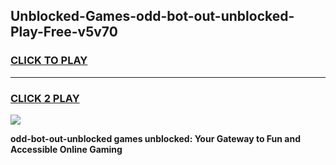 
## Unblocked-Games-odd-bot-out-unblocked-Play-Free-v5v70
<h3>
<a href="https://premium76.site?title=odd-bot-out-unblocked&ref=19M">CLICK TO PLAY</a></h3>
<hr>

<h3>
<a href="https://premium76.site?title=odd-bot-out-unblocked&ref=19M">CLICK 2 PLAY</a>
  
</h3>

<a href="https://premium76.site?title=odd-bot-out-unblocked&ref=19M"><img src="https://clearcache.store/games.png"></a>


**odd-bot-out-unblocked games unblocked: Your Gateway to Fun and Accessible Online Gaming**
